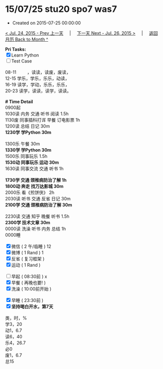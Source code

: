 # 15/07/25 stu20 spo7 was7

- Created on 2015-07-25 00:00:00

[< Jul. 24, 2015 - Prev 上一天](_archived/lifelogs/2015/07/d24.md) &nbsp; &nbsp; | &nbsp; &nbsp; [下一天 Next - Jul. 26, 2015 >](_archived/lifelogs/2015/07/d26.md) &nbsp; &nbsp; |  &nbsp; &nbsp; [返回月历 Back to Month ^](_archived/lifelogs/2015/07/index.md)
<br/><div><b>Pri Tasks:</b></div><div><input checked="true" type="checkbox"/>Learn Python</div><div><input type="checkbox"/>Test Case</div><div><br/></div><div>08-11         ，读读，读废，废读，</div><div>12-15 学乐，学乐，乐乐，动读，</div><div>16-19 读学，学动，乐乐，乐乐，</div><div>20-23 读学，读读，读学，读读。</div><div><br/></div><div><b># Time Detail</b></div><div>0900起</div><div>1030读 内务 交通 听书 阅读 1.5h</div><div>1130废 同事插科打诨 早餐 订电影票 1h</div><div>1200读 总结 日记 30m</div><div><b>1230学 学Python 30m</b></div><div><br/></div><div>1300乐 午餐 30m</div><div><b>1330学 学Python 30m</b></div><div>1500乐 同事玩乐 1.5h</div><div><b>1530动 同事玩乐 运动 30m</b></div><div>1630读 同事交流 交通 听书 1h</div><div><br/></div><div><b>1730学 交通 颈椎病防治了解 1h</b></div><div><b>1800动 奔走 找万达影城 30m</b></div><div>2000乐 看《煎饼侠》 2h</div><div>2030读 听书 交通 反省 日记 30m</div><div><b>2100学 交通 颈椎病防治了解 30m</b></div><div><br/></div><div>2230读 交通 知乎 晚餐 听书 1.5h</div><div><b>2300学 技术文章 30m</b></div><div>0000读 洗澡 听书 内务 总结 1h</div><div>0000睡</div><div><br/></div><div><input checked="true" type="checkbox"/>微信 ( 2 午/临睡 ) 12</div><div><input checked="true" type="checkbox"/>微博 ( 1 Rand ) 1</div><div><input checked="true" type="checkbox"/>反省 ( 复习框架 )</div><div><input checked="true" type="checkbox"/>运动 ( 1 Rand )</div><div><br/></div><div><input type="checkbox"/>早起 ( 08:30前 ) x</div><div><input checked="true" type="checkbox"/>早餐 ( 再晚也要! )</div><div><input checked="true" type="checkbox"/>洗澡 ( 10:00前开始 )</div><div><br/></div><div><input checked="true" type="checkbox"/>早睡 ( 23:30前 )</div><div><b><input checked="true" type="checkbox"/></b><b>坚持喝白开水，第7天</b></div><div><br/></div><div>类，时，%</div><div>学3，20</div><div>动1，6.7</div><div>读6，40</div><div>乐4，26.7</div><div>必0</div><div>废1，6.7</div><div>总15</div>
